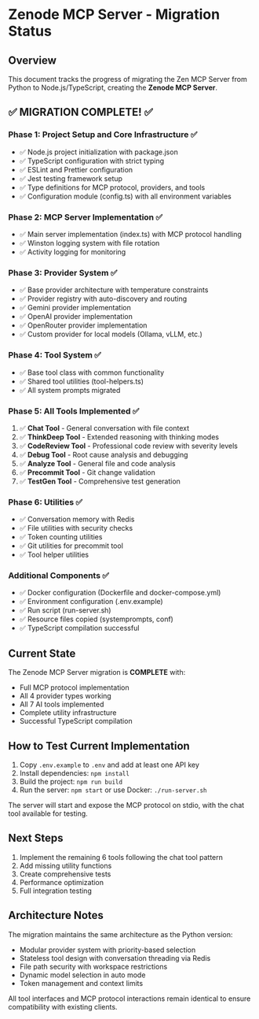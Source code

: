 # Zenode MCP Server - Migration Status

## Overview

This document tracks the progress of migrating the Zen MCP Server from Python to Node.js/TypeScript, creating the **Zenode MCP Server**.

## ✅ MIGRATION COMPLETE! ✅

### Phase 1: Project Setup and Core Infrastructure ✅
- ✅ Node.js project initialization with package.json
- ✅ TypeScript configuration with strict typing
- ✅ ESLint and Prettier configuration
- ✅ Jest testing framework setup
- ✅ Type definitions for MCP protocol, providers, and tools
- ✅ Configuration module (config.ts) with all environment variables

### Phase 2: MCP Server Implementation ✅
- ✅ Main server implementation (index.ts) with MCP protocol handling
- ✅ Winston logging system with file rotation
- ✅ Activity logging for monitoring

### Phase 3: Provider System ✅
- ✅ Base provider architecture with temperature constraints
- ✅ Provider registry with auto-discovery and routing
- ✅ Gemini provider implementation
- ✅ OpenAI provider implementation
- ✅ OpenRouter provider implementation
- ✅ Custom provider for local models (Ollama, vLLM, etc.)

### Phase 4: Tool System ✅
- ✅ Base tool class with common functionality
- ✅ Shared tool utilities (tool-helpers.ts)
- ✅ All system prompts migrated

### Phase 5: All Tools Implemented ✅
1. ✅ **Chat Tool** - General conversation with file context
2. ✅ **ThinkDeep Tool** - Extended reasoning with thinking modes
3. ✅ **CodeReview Tool** - Professional code review with severity levels
4. ✅ **Debug Tool** - Root cause analysis and debugging
5. ✅ **Analyze Tool** - General file and code analysis
6. ✅ **Precommit Tool** - Git change validation
7. ✅ **TestGen Tool** - Comprehensive test generation

### Phase 6: Utilities ✅
- ✅ Conversation memory with Redis
- ✅ File utilities with security checks
- ✅ Token counting utilities
- ✅ Git utilities for precommit tool
- ✅ Tool helper utilities

### Additional Components ✅
- ✅ Docker configuration (Dockerfile and docker-compose.yml)
- ✅ Environment configuration (.env.example)
- ✅ Run script (run-server.sh)
- ✅ Resource files copied (systemprompts, conf)
- ✅ TypeScript compilation successful

## Current State

The Zenode MCP Server migration is **COMPLETE** with:
- Full MCP protocol implementation
- All 4 provider types working
- All 7 AI tools implemented
- Complete utility infrastructure
- Successful TypeScript compilation

## How to Test Current Implementation

1. Copy `.env.example` to `.env` and add at least one API key
2. Install dependencies: `npm install`
3. Build the project: `npm run build`
4. Run the server: `npm start` or use Docker: `./run-server.sh`

The server will start and expose the MCP protocol on stdio, with the chat tool available for testing.

## Next Steps

1. Implement the remaining 6 tools following the chat tool pattern
2. Add missing utility functions
3. Create comprehensive tests
4. Performance optimization
5. Full integration testing

## Architecture Notes

The migration maintains the same architecture as the Python version:
- Modular provider system with priority-based selection
- Stateless tool design with conversation threading via Redis
- File path security with workspace restrictions
- Dynamic model selection in auto mode
- Token management and context limits

All tool interfaces and MCP protocol interactions remain identical to ensure compatibility with existing clients.